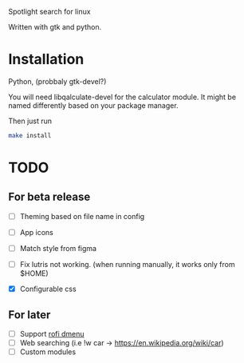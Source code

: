 Spotlight search for linux

Written with gtk and python. 


# Installation
Python, (probbaly gtk-devel?)

You will need libqalculate-devel for the calculator module.
It might be named differently based on your package manager.

Then just run
```sh
make install
```


# TODO
## For beta release

- [ ] Theming based on file name in config
- [ ] App icons
- [ ] Match style from figma
- [ ] Fix lutris not working. (when running manually, it works only from $HOME)
- [x] Configurable css


## For later
- [ ] Support [rofi dmenu](https://github.com/davatorium/rofi/wiki/dmenu_specs)
- [ ] Web searching (i.e !w car -> https://en.wikipedia.org/wiki/car)
- [ ] Custom modules
